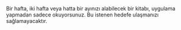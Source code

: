  Bir hafta, iki hafta veya hatta bir ayınızı alabilecek bir kitabı, uygulama yapmadan sadece okuyorsunuz. Bu istenen hedefe ulaşmanızı sağlamayacaktır.